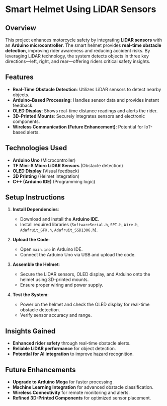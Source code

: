 # Smart Helmet Using LiDAR Sensors

## Overview
This project enhances motorcycle safety by integrating **LiDAR sensors** with an **Arduino microcontroller**. The smart helmet provides **real-time obstacle detection**, improving rider awareness and reducing accident risks. By leveraging LiDAR technology, the system detects objects in three key directions—left, right, and rear—offering riders critical safety insights.

## Features
- **Real-Time Obstacle Detection**: Utilizes LiDAR sensors to detect nearby objects.
- **Arduino-Based Processing**: Handles sensor data and provides instant feedback.
- **OLED Display**: Shows real-time distance readings and alerts the rider.
- **3D-Printed Mounts**: Securely integrates sensors and electronic components.
- **Wireless Communication (Future Enhancement)**: Potential for IoT-based alerts.

## Technologies Used
- **Arduino Uno** (Microcontroller)
- **TF Mini-S Micro LiDAR Sensors** (Obstacle detection)
- **OLED Display** (Visual feedback)
- **3D Printing** (Helmet integration)
- **C++ (Arduino IDE)** (Programming logic)

## Setup Instructions
1. **Install Dependencies**:
   - Download and install the **Arduino IDE**.
   - Install required libraries (`SoftwareSerial.h`, `SPI.h`, `Wire.h`, `Adafruit_GFX.h`, `Adafruit_SSD1306.h`).
   
2. **Upload the Code**:
   - Open `main.ino` in Arduino IDE.
   - Connect the Arduino Uno via USB and upload the code.

3. **Assemble the Helmet**:
   - Secure the LiDAR sensors, OLED display, and Arduino onto the helmet using 3D-printed mounts.
   - Ensure proper wiring and power supply.

4. **Test the System**:
   - Power on the helmet and check the OLED display for real-time obstacle detection.
   - Verify sensor accuracy and range.

## Insights Gained
- **Enhanced rider safety** through real-time obstacle alerts.
- **Reliable LiDAR performance** for object detection.
- **Potential for AI integration** to improve hazard recognition.

## Future Enhancements
- **Upgrade to Arduino Mega** for faster processing.
- **Machine Learning Integration** for advanced obstacle classification.
- **Wireless Connectivity** for remote monitoring and alerts.
- **Refined 3D-Printed Components** for optimized sensor placement.

